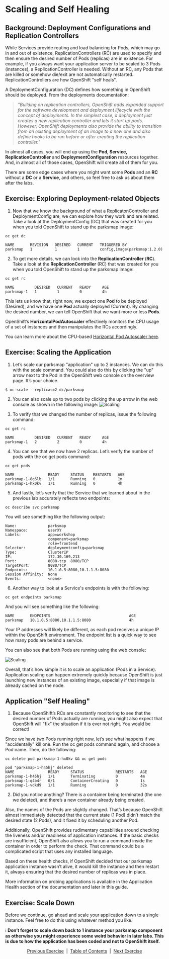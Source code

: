 # Scaling and Self Healing

## Background: Deployment Configurations and Replication Controllers

While Services provide routing and load balancing for Pods, which may go in and out of existence, ReplicationControllers (RC) are used to specify and then ensure the desired number of Pods (replicas) are in existence. For example, if you always want your application server to be scaled to 3 Pods (instances), a ReplicationController is needed. Without an RC, any Pods that are killed or somehow die/exit are not automatically restarted. ReplicationControllers are how OpenShift "self heals".

A DeploymentConfiguration (DC) defines how something in OpenShift should be deployed. From the deployments documentation:

>*"Building on replication controllers, OpenShift adds expanded support for the software development and deployment lifecycle with the concept of deployments. In the simplest case, a deployment just creates a new replication controller and lets it start up pods. However, OpenShift deployments also provide the ability to transition from an existing deployment of an image to a new one and also define hooks to be run before or after creating the replication controller."*

In almost all cases, you will end up using the **Pod, Service, ReplicationController** and **DeploymentConfiguration** resources together. And, in almost all of those cases, OpenShift will create all of them for you.

There are some edge cases where you might want some **Pods** and an **RC** without a **DC** or a **Service**, and others, so feel free to ask us about them after the labs.

## Exercise: Exploring Deployment-related Objects

1. Now that we know the background of what a ReplicatonController and DeploymentConfig are, we can explore how they work and are related. Take a look at the DeploymentConfig (DC) that was created for you when you told OpenShift to stand up the parksmap image:

```
oc get dc
```
```
NAME       REVISION   DESIRED   CURRENT   TRIGGERED BY
parksmap   1          1         1         config,image(parksmap:1.2.0)
```

2. To get more details, we can look into the **ReplicationController** (**RC**). Take a look at the **ReplicationController** (RC) that was created for you when you told OpenShift to stand up the parksmap image:

```
oc get rc
```

```
NAME         DESIRED   CURRENT   READY     AGE
parksmap-1   1         1         0         4h
```

This lets us know that, right now, we expect one **Pod** to be deployed (Desired), and we have one **Pod** actually deployed (Current). By changing the desired number, we can tell OpenShift that we want more or less **Pods**.

OpenShift’s **HorizontalPodAutoscaler** effectively monitors the CPU usage of a set of instances and then manipulates the RCs accordingly.

You can learn more about the CPU-based [Horizontal Pod Autoscaler here](https://docs.openshift.com/container-platform/4.4/nodes/pods/nodes-pods-autoscaling.html).

## Exercise: Scaling the Application

1. Let’s scale our parksmap "application" up to 2 instances. We can do this with the scale command. You could also do this by clicking the "up" arrow next to the Pod in the OpenShift web console on the overview page. It’s your choice.

```
$ oc scale --replicas=2 dc/parksmap
```

2. You can also scale up to two pods by clicking the up arrow in the web console as shown in the following image:
![Scaling](/images/Scaling.png)

3. To verify that we changed the number of replicas, issue the following command:

```
oc get rc
```
```
NAME         DESIRED   CURRENT   READY     AGE
parksmap-1   2         2         0         4h
```

4. You can see that we now have 2 replicas. Let’s verify the number of pods with the oc get pods command:

```
oc get pods
```
```
NAME               READY     STATUS    RESTARTS   AGE
parksmap-1-8g6lb   1/1       Running   0          1m
parksmap-1-hx0kv   1/1       Running   0          4h
```

5. And lastly, let’s verify that the Service that we learned about in the previous lab accurately reflects two endpoints:

```
oc describe svc parksmap
```

You will see something like the following output:

```
Name:              parksmap
Namespace:         userXY
Labels:            app=workshop
                   component=parksmap
                   role=frontend
Selector:          deploymentconfig=parksmap
Type:              ClusterIP
IP:                172.30.169.213
Port:              8080-tcp  8080/TCP
TargetPort:        8080/TCP
Endpoints:         10.1.0.5:8080,10.1.1.5:8080
Session Affinity:  None
Events:            <none>
```

6. Another way to look at a Service's endpoints is with the following:

```
oc get endpoints parksmap
```

And you will see something like the following:

```
NAME       ENDPOINTS                                   AGE
parksmap   10.1.0.5:8080,10.1.1.5:8080                 4h
```

Your IP addresses will likely be different, as each pod receives a unique IP within the OpenShift environment. The endpoint list is a quick way to see how many pods are behind a service.

You can also see that both Pods are running using the web console:

![Scaling](https://github.com/bhandaru/nationalparks-labs/blob/master/images/Scaling.png)

Overall, that’s how simple it is to scale an application (Pods in a Service). Application scaling can happen extremely quickly because OpenShift is just launching new instances of an existing image, especially if that image is already cached on the node.

## Application "Self Healing"

1. Because OpenShift’s RCs are constantly monitoring to see that the desired number of Pods actually are running, you might also expect that OpenShift will "fix" the situation if it is ever not right. You would be correct!

Since we have two Pods running right now, let’s see what happens if we "accidentally" kill one. Run the oc get pods command again, and choose a Pod name. Then, do the following:

```
oc delete pod parksmap-1-hx0kv && oc get pods
```

```
pod "parksmap-1-h45hj" deleted
NAME               READY     STATUS              RESTARTS   AGE
parksmap-1-h45hj   1/1       Terminating         0          4m
parksmap-1-q4b4r   0/1       ContainerCreating   0          1s
parksmap-1-vdkd9   1/1       Running             0          32s
```

2. Did you notice anything? There is a container being terminated (the one we deleted), and there’s a new container already being created.

Also, the names of the Pods are slightly changed. That’s because OpenShift almost immediately detected that the current state (1 Pod) didn’t match the desired state (2 Pods), and it fixed it by scheduling another Pod.

Additionally, OpenShift provides rudimentary capabilities around checking the liveness and/or readiness of application instances. If the basic checks are insufficient, OpenShift also allows you to run a command inside the container in order to perform the check. That command could be a complicated script that uses any installed language.

Based on these health checks, if OpenShift decided that our parksmap application instance wasn’t alive, it would kill the instance and then restart it, always ensuring that the desired number of replicas was in place.

More information on probing applications is available in the Application Health section of the documentation and later in this guide.

## Exercise: Scale Down

Before we continue, go ahead and scale your application down to a single instance. Feel free to do this using whatever method you like.
	
:information_source: **Don’t forget to scale down back to 1 instance your parksmap component as otherwise you might experience some weird behavior in later labs. This is due to how the application has been coded and not to OpenShift itself.**


<p align="center">
  <a href="/05%20-%20Deploying%20a%20container%20image.MD">Previous Exercise</a> &nbsp;|
  &nbsp;<a href="/README.md">Table of Contents</a> &nbsp;|
  &nbsp;<a href="/07%20-%20Exposing%20Applications%20to%20outside%20world.MD">Next Exercise</a>
</p>
